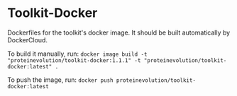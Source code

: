 # Toolkit-Docker
Dockerfiles for the toolkit's docker image. It should be built automatically by DockerCloud.

To build it manually, run:
``docker image build -t "proteinevolution/toolkit-docker:1.1.1" -t "proteinevolution/toolkit-docker:latest" .``

To push the image, run:
``docker push proteinevolution/toolkit-docker:latest``
